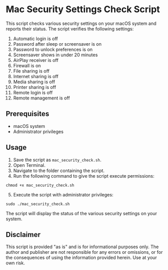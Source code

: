 # Mac Security Settings Check Script

This script checks various security settings on your macOS system and reports their status. The script verifies the following settings:

1. Automatic login is off
2. Password after sleep or screensaver is on
3. Password to unlock preferences is on
4. Screensaver shows in under 20 minutes
5. AirPlay receiver is off
6. Firewall is on
7. File sharing is off
8. Internet sharing is off
9. Media sharing is off
10. Printer sharing is off
11. Remote login is off
12. Remote management is off

## Prerequisites

- macOS system
- Administrator privileges

## Usage

1. Save the script as `mac_security_check.sh`.
2. Open Terminal.
3. Navigate to the folder containing the script.
4. Run the following command to give the script execute permissions:

```chmod +x mac_security_check.sh```

5. Execute the script with administrator privileges:

```sudo ./mac_security_check.sh```


The script will display the status of the various security settings on your system.

## Disclaimer

This script is provided "as is" and is for informational purposes only. The author and publisher are not responsible for any errors or omissions, or for the consequences of using the information provided herein. Use at your own risk.


